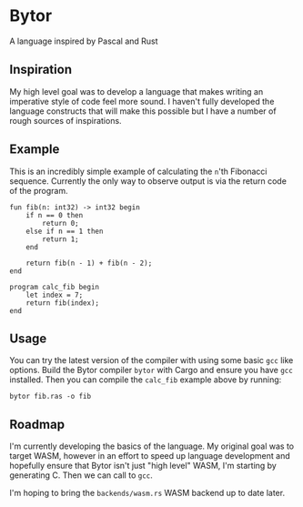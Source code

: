 # Bytor

A language inspired by Pascal and Rust

## Inspiration

My high level goal was to develop a language that makes writing an imperative style of code
feel more sound. I haven't fully developed the language constructs that will make this possible
but I have a number of rough sources of inspirations.

## Example

This is an incredibly simple example of calculating the `n`'th Fibonacci sequence.
Currently the only way to observe output is via the return code of the program.

```
fun fib(n: int32) -> int32 begin
    if n == 0 then
        return 0;
    else if n == 1 then
        return 1;
    end

    return fib(n - 1) + fib(n - 2);
end

program calc_fib begin
    let index = 7;
    return fib(index);
end
```

## Usage

You can try the latest version of the compiler with using some basic `gcc` like options.
Build the Bytor compiler `bytor` with Cargo and ensure you have
`gcc` installed. Then you can compile the `calc_fib` example above by running:

```
bytor fib.ras -o fib
```

## Roadmap

I'm currently developing the basics of the language. My original goal was to target WASM,
however in an effort to speed up language development and hopefully ensure that Bytor isn't just
"high level" WASM, I'm starting by generating C. Then we can call to `gcc`.

I'm hoping to bring the `backends/wasm.rs` WASM backend up to date later.
